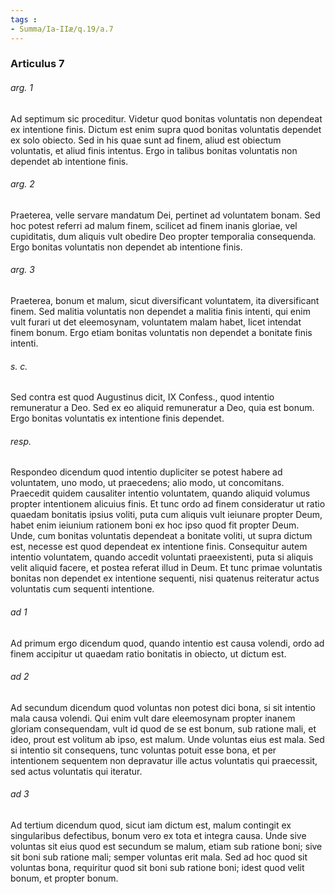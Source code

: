 ```yaml
---
tags : 
- Summa/Ia-IIæ/q.19/a.7
---
```


### Articulus 7

###### arg. 1
Ad septimum sic proceditur. Videtur quod bonitas voluntatis non dependeat ex intentione finis. Dictum est enim supra quod bonitas voluntatis dependet ex solo obiecto. Sed in his quae sunt ad finem, aliud est obiectum voluntatis, et aliud finis intentus. Ergo in talibus bonitas voluntatis non dependet ab intentione finis.

###### arg. 2
Praeterea, velle servare mandatum Dei, pertinet ad voluntatem bonam. Sed hoc potest referri ad malum finem, scilicet ad finem inanis gloriae, vel cupiditatis, dum aliquis vult obedire Deo propter temporalia consequenda. Ergo bonitas voluntatis non dependet ab intentione finis.

###### arg. 3
Praeterea, bonum et malum, sicut diversificant voluntatem, ita diversificant finem. Sed malitia voluntatis non dependet a malitia finis intenti, qui enim vult furari ut det eleemosynam, voluntatem malam habet, licet intendat finem bonum. Ergo etiam bonitas voluntatis non dependet a bonitate finis intenti.

###### s. c.
Sed contra est quod Augustinus dicit, IX Confess., quod intentio remuneratur a Deo. Sed ex eo aliquid remuneratur a Deo, quia est bonum. Ergo bonitas voluntatis ex intentione finis dependet.

###### resp.
Respondeo dicendum quod intentio dupliciter se potest habere ad voluntatem, uno modo, ut praecedens; alio modo, ut concomitans. Praecedit quidem causaliter intentio voluntatem, quando aliquid volumus propter intentionem alicuius finis. Et tunc ordo ad finem consideratur ut ratio quaedam bonitatis ipsius voliti, puta cum aliquis vult ieiunare propter Deum, habet enim ieiunium rationem boni ex hoc ipso quod fit propter Deum. Unde, cum bonitas voluntatis dependeat a bonitate voliti, ut supra dictum est, necesse est quod dependeat ex intentione finis. Consequitur autem intentio voluntatem, quando accedit voluntati praeexistenti, puta si aliquis velit aliquid facere, et postea referat illud in Deum. Et tunc primae voluntatis bonitas non dependet ex intentione sequenti, nisi quatenus reiteratur actus voluntatis cum sequenti intentione.

###### ad 1
Ad primum ergo dicendum quod, quando intentio est causa volendi, ordo ad finem accipitur ut quaedam ratio bonitatis in obiecto, ut dictum est.

###### ad 2
Ad secundum dicendum quod voluntas non potest dici bona, si sit intentio mala causa volendi. Qui enim vult dare eleemosynam propter inanem gloriam consequendam, vult id quod de se est bonum, sub ratione mali, et ideo, prout est volitum ab ipso, est malum. Unde voluntas eius est mala. Sed si intentio sit consequens, tunc voluntas potuit esse bona, et per intentionem sequentem non depravatur ille actus voluntatis qui praecessit, sed actus voluntatis qui iteratur.

###### ad 3
Ad tertium dicendum quod, sicut iam dictum est, malum contingit ex singularibus defectibus, bonum vero ex tota et integra causa. Unde sive voluntas sit eius quod est secundum se malum, etiam sub ratione boni; sive sit boni sub ratione mali; semper voluntas erit mala. Sed ad hoc quod sit voluntas bona, requiritur quod sit boni sub ratione boni; idest quod velit bonum, et propter bonum.


